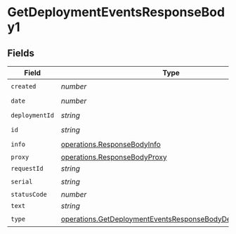 # GetDeploymentEventsResponseBody1


## Fields

| Field                                                                                                                                  | Type                                                                                                                                   | Required                                                                                                                               | Description                                                                                                                            |
| -------------------------------------------------------------------------------------------------------------------------------------- | -------------------------------------------------------------------------------------------------------------------------------------- | -------------------------------------------------------------------------------------------------------------------------------------- | -------------------------------------------------------------------------------------------------------------------------------------- |
| `created`                                                                                                                              | *number*                                                                                                                               | :heavy_check_mark:                                                                                                                     | N/A                                                                                                                                    |
| `date`                                                                                                                                 | *number*                                                                                                                               | :heavy_check_mark:                                                                                                                     | N/A                                                                                                                                    |
| `deploymentId`                                                                                                                         | *string*                                                                                                                               | :heavy_check_mark:                                                                                                                     | N/A                                                                                                                                    |
| `id`                                                                                                                                   | *string*                                                                                                                               | :heavy_check_mark:                                                                                                                     | N/A                                                                                                                                    |
| `info`                                                                                                                                 | [operations.ResponseBodyInfo](../../models/operations/responsebodyinfo.md)                                                             | :heavy_check_mark:                                                                                                                     | N/A                                                                                                                                    |
| `proxy`                                                                                                                                | [operations.ResponseBodyProxy](../../models/operations/responsebodyproxy.md)                                                           | :heavy_minus_sign:                                                                                                                     | N/A                                                                                                                                    |
| `requestId`                                                                                                                            | *string*                                                                                                                               | :heavy_minus_sign:                                                                                                                     | N/A                                                                                                                                    |
| `serial`                                                                                                                               | *string*                                                                                                                               | :heavy_check_mark:                                                                                                                     | N/A                                                                                                                                    |
| `statusCode`                                                                                                                           | *number*                                                                                                                               | :heavy_minus_sign:                                                                                                                     | N/A                                                                                                                                    |
| `text`                                                                                                                                 | *string*                                                                                                                               | :heavy_minus_sign:                                                                                                                     | N/A                                                                                                                                    |
| `type`                                                                                                                                 | [operations.GetDeploymentEventsResponseBodyDeploymentsType](../../models/operations/getdeploymenteventsresponsebodydeploymentstype.md) | :heavy_check_mark:                                                                                                                     | N/A                                                                                                                                    |